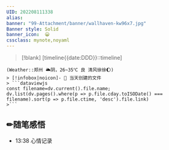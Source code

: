 ```yaml
---
UID: 202208111338 
alias:
banner: "99-Attachment/banner/wallhaven-kw96x7.jpg"
Banner style: Solid
banner_icon:  😀
cssclass: mynote,noyaml
---
```

> [!blank] 
> [timeline{{date:DDD}}::timeline]
```ad-flex
(Weather::郑州 🌥阴，26~35℃ 良 清风徐徐🌔)
> [!infobox|noicon]- 🔖 当天创建的文件
> ```dataviewjs 
const filename=dv.current().file.name;
dv.list(dv.pages().where(p => p.file.cday.toISODate() === filename).sort(p => p.file.ctime, 'desc').file.link) 
>```
```
## ✏随笔感悟


- 13:38 心情记录